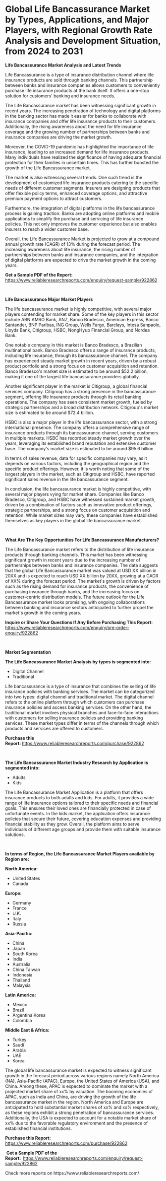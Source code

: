 <p><h1>Global Life Bancassurance Market by Types, Applications, and Major Players, with Regional Growth Rate Analysis and Development Situation, from 2024 to 2031</h1></p><p><strong>Life Bancassurance Market Analysis and Latest Trends</strong></p>
<p><p>Life Bancassurance is a type of insurance distribution channel where life insurance products are sold through banking channels. This partnership between banks and insurance companies allows customers to conveniently purchase life insurance products at the bank itself. It offers a one-stop solution for customers' banking and insurance needs.</p><p>The Life Bancassurance market has been witnessing significant growth in recent years. The increasing penetration of technology and digital platforms in the banking sector has made it easier for banks to collaborate with insurance companies and offer life insurance products to their customers. Additionally, the rising awareness about the need for life insurance coverage and the growing number of partnerships between banks and insurance companies are driving the market growth.</p><p>Moreover, the COVID-19 pandemic has highlighted the importance of life insurance, leading to an increased demand for life insurance products. Many individuals have realized the significance of having adequate financial protection for their families in uncertain times. This has further boosted the growth of the Life Bancassurance market.</p><p>The market is also witnessing several trends. One such trend is the development of customized life insurance products catering to the specific needs of different customer segments. Insurers are designing products that offer flexible policy terms, enhanced coverage options, and attractive premium payment options to attract customers.</p><p>Furthermore, the integration of digital platforms in the life bancassurance process is gaining traction. Banks are adopting online platforms and mobile applications to simplify the purchase and servicing of life insurance policies. This not only improves the customer experience but also enables insurers to reach a wider customer base.</p><p>Overall, the Life Bancassurance Market is projected to grow at a compound annual growth rate (CAGR) of 13% during the forecast period. The increasing awareness about life insurance, the rising number of partnerships between banks and insurance companies, and the integration of digital platforms are expected to drive the market growth in the coming years.</p></p>
<p><strong>Get a Sample PDF of the Report:&nbsp;</strong> <a href="https://www.reliableresearchreports.com/enquiry/request-sample/922862">https://www.reliableresearchreports.com/enquiry/request-sample/922862</a></p>
<p>&nbsp;</p>
<p><strong>Life Bancassurance Major Market Players</strong></p>
<p><p>The life bancassurance market is highly competitive, with several major players contending for market share. Some of the key players in this sector include ABN AMRO Bank, ANZ, Banco Bradesco, American Express, Banco Santander, BNP Paribas, ING Group, Wells Fargo, Barclays, Intesa Sanpaolo, Lloyds Bank, Citigroup, HSBC, NongHyup Financial Group, and Nordea Bank.</p><p>One notable company in this market is Banco Bradesco, a Brazilian multinational bank. Banco Bradesco offers a range of insurance products, including life insurance, through its bancassurance channel. The company has experienced steady market growth in recent years, driven by a robust product portfolio and a strong focus on customer acquisition and retention. Banco Bradesco's market size is estimated to be around $52.2 billion, making it one of the largest life bancassurance providers globally.</p><p>Another significant player in the market is Citigroup, a global financial services company. Citigroup has a strong presence in the bancassurance segment, offering life insurance products through its retail banking operations. The company has seen consistent market growth, fueled by strategic partnerships and a broad distribution network. Citigroup's market size is estimated to be around $72.4 billion.</p><p>HSBC is also a major player in the life bancassurance sector, with a strong international presence. The company offers a comprehensive range of insurance products through its bancassurance channel, serving customers in multiple markets. HSBC has recorded steady market growth over the years, leveraging its established brand reputation and extensive customer base. The company's market size is estimated to be around $95.6 billion.</p><p>In terms of sales revenue, data for specific companies may vary, as it depends on various factors, including the geographical region and the specific product offerings. However, it is worth noting that some of the largest players in the market, such as Citigroup and HSBC, have reported significant sales revenue in the life bancassurance segment.</p><p>In conclusion, the life bancassurance market is highly competitive, with several major players vying for market share. Companies like Banco Bradesco, Citigroup, and HSBC have witnessed sustained market growth, driven by a combination of factors such as innovative product offerings, strategic partnerships, and a strong focus on customer acquisition and retention. While market sizes may vary, these companies have established themselves as key players in the global life bancassurance market.</p></p>
<p>&nbsp;</p>
<p><strong>What Are The Key Opportunities For Life Bancassurance Manufacturers?</strong></p>
<p><p>The Life Bancassurance market refers to the distribution of life insurance products through banking channels. This market has been witnessing significant growth in recent years due to the increasing number of partnerships between banks and insurance companies. The data suggests that the global Life Bancassurance market was valued at USD XX billion in 20XX and is expected to reach USD XX billion by 20XX, growing at a CAGR of XX% during the forecast period. The market's growth is driven by factors such as the rising demand for insurance products, the convenience of purchasing insurance through banks, and the increasing focus on customer-centric distribution models. The future outlook for the Life Bancassurance market looks promising, with ongoing collaborations between banking and insurance sectors anticipated to further propel the market's growth in the coming years.</p></p>
<p><strong>Inquire or Share Your Questions If Any Before Purchasing This Report:</strong> <a href="https://www.reliableresearchreports.com/enquiry/pre-order-enquiry/922862">https://www.reliableresearchreports.com/enquiry/pre-order-enquiry/922862</a></p>
<p>&nbsp;</p>
<p><strong>Market Segmentation</strong></p>
<p><strong>The Life Bancassurance Market Analysis by types is segmented into:</strong></p>
<p><ul><li>Digital Channel</li><li>Traditional</li></ul></p>
<p><p>Life bancassurance is a type of insurance that combines the selling of life insurance policies with banking services. The market can be categorized into two types: digital channel and traditional market. The digital channel refers to the online platform through which customers can purchase insurance policies and access banking services. On the other hand, the traditional market involves physical branches and face-to-face interactions with customers for selling insurance policies and providing banking services. These market types differ in terms of the channels through which products and services are offered to customers.</p></p>
<p><strong>Purchase this Report:&nbsp;</strong><a href="https://www.reliableresearchreports.com/purchase/922862">https://www.reliableresearchreports.com/purchase/922862</a></p>
<p>&nbsp;</p>
<p><strong>The Life Bancassurance Market Industry Research by Application is segmented into:</strong></p>
<p><ul><li>Adults</li><li>Kids</li></ul></p>
<p><p>The Life Bancassurance Market Application is a platform that offers insurance products to both adults and kids. For adults, it provides a wide range of life insurance options tailored to their specific needs and financial goals. This ensures their loved ones are financially protected in case of unfortunate events. In the kids market, the application offers insurance policies that secure their future, covering education expenses and providing financial stability as they grow. Overall, the platform aims to serve individuals of different age groups and provide them with suitable insurance solutions.</p></p>
<p>&nbsp;</p>
<p><strong>In terms of Region, the Life Bancassurance Market Players available by Region are:</strong></p>
<p>
    <p> <strong> North America: </strong>
        <ul>
            <li>United States</li>
            <li>Canada</li>
        </ul>
        </p> 
    <p> <strong> Europe: </strong>
        <ul>
            <li>Germany</li>
            <li>France</li>
            <li>U.K.</li>
            <li>Italy</li>
            <li>Russia</li>
        </ul>
        </p> 
    <p> <strong> Asia-Pacific: </strong>
        <ul>
            <li>China</li>
            <li>Japan</li>
            <li>South Korea</li>
            <li>India</li>
            <li>Australia</li>
            <li>China Taiwan</li>
            <li>Indonesia</li>
            <li>Thailand</li>
            <li>Malaysia</li>
        </ul>
        </p> 
    <p> <strong> Latin America: </strong>
        <ul>
            <li>Mexico</li>
            <li>Brazil</li>
            <li>Argentina Korea</li>
            <li>Colombia</li>
        </ul>
        </p> 
    <p> <strong> Middle East & Africa: </strong>
        <ul>
            <li>Turkey</li>
            <li>Saudi</li>
            <li>Arabia</li>
            <li>UAE</li>
            <li>Korea</li>
        </ul>
    </p>
    </p>
<p><p>The global life bancassurance market is expected to witness significant growth in the forecast period across various regions namely North America (NA), Asia-Pacific (APAC), Europe, the United States of America (USA), and China. Among these, APAC is expected to dominate the market with a projected market share of xx% by valuation. The booming economies of APAC, such as India and China, are driving the growth of the life bancassurance market in the region. North America and Europe are anticipated to hold substantial market shares of xx% and xx% respectively, as these regions exhibit a strong penetration of bancassurance services. Additionally, the USA is expected to account for a notable market share of xx% due to the favorable regulatory environment and the presence of established financial institutions.</p></p>
<p><strong>Purchase this Report: </strong><a href="https://www.reliableresearchreports.com/purchase/922862">https://www.reliableresearchreports.com/purchase/922862</a></p>
<p>&nbsp;<strong>Get a Sample PDF of the Report:&nbsp;&nbsp;</strong><a href="https://www.reliableresearchreports.com/enquiry/request-sample/922862">https://www.reliableresearchreports.com/enquiry/request-sample/922862</a></p>
<p><strong></strong></p>
<p>Check more reports on https://www.reliableresearchreports.com/</p>
